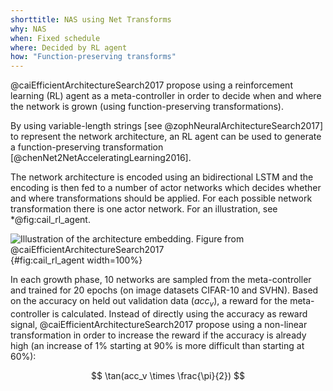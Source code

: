 ```yaml
---
shorttitle: NAS using Net Transforms
why: NAS
when: Fixed schedule
where: Decided by RL agent
how: "Function-preserving transforms"
---
```


@caiEfficientArchitectureSearch2017 propose using a reinforcement learning (RL)
agent as a meta-controller in order to decide when and where the network is grown
(using function-preserving transformations).

By using variable-length strings [see @zophNeuralArchitectureSearch2017] to
represent the network architecture, an RL agent can be used to generate a
function-preserving transformation [@chenNet2NetAcceleratingLearning2016].

The network architecture is encoded using an bidirectional LSTM and the encoding
is then fed to a number of actor networks which decides whether and where
transformations should be applied. For each possible network transformation
there is one actor network. For an illustration, see *@fig:cail_rl_agent.

![Illustration of the architecture embedding. Figure from @caiEfficientArchitectureSearch2017](img/cai_rl_agent){#fig:cail_rl_agent width=100%}


In each growth phase, 10 networks are sampled from the meta-controller and trained
for 20 epochs (on image datasets CIFAR-10 and SVHN). Based on the accuracy
on held out validation data ($acc_v$), a reward for the meta-controller is calculated.
Instead of directly using the accuracy as reward signal, @caiEfficientArchitectureSearch2017
propose using a non-linear transformation in order to increase the reward
if the accuracy is already high (an increase of 1% starting at 90% is more difficult
than starting at 60%):

$$
\tan(acc_v \times \frac{\pi}{2})
$$
